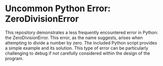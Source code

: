 # Uncommon Python Error: ZeroDivisionError

This repository demonstrates a less frequently encountered error in Python: the ZeroDivisionError. This error, as the name suggests, arises when attempting to divide a number by zero.  The included Python script provides a simple example and its solution.  This type of error can be particularly challenging to debug if not carefully considered within the design of the program.